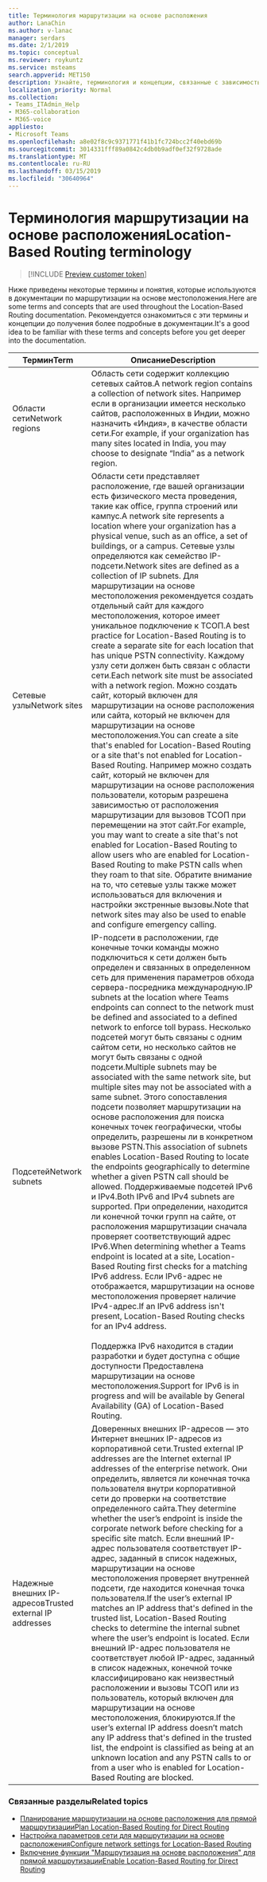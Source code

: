 ```yaml
---
title: Терминология маршрутизации на основе расположения
author: LanaChin
ms.author: v-lanac
manager: serdars
ms.date: 2/1/2019
ms.topic: conceptual
ms.reviewer: roykuntz
ms.service: msteams
search.appverid: MET150
description: Узнайте, терминология и концепции, связанные с зависимостью от расположения маршрутизации для прямой маршрутизации.
localization_priority: Normal
ms.collection:
- Teams_ITAdmin_Help
- M365-collaboration
- M365-voice
appliesto:
- Microsoft Teams
ms.openlocfilehash: a8e02f8c9c9371771f41b1fc724bcc2f40ebd69b
ms.sourcegitcommit: 3014331fff89a0842c4db0b9adf0ef32f9728ade
ms.translationtype: MT
ms.contentlocale: ru-RU
ms.lasthandoff: 03/15/2019
ms.locfileid: "30640964"
---
```

# <a name="location-based-routing-terminology"></a><span data-ttu-id="cf682-103">Терминология маршрутизации на основе расположения</span><span class="sxs-lookup"><span data-stu-id="cf682-103">Location-Based Routing terminology</span></span>

> [!INCLUDE [Preview customer token](includes/preview-feature.md)] 

<span data-ttu-id="cf682-104">Ниже приведены некоторые термины и понятия, которые используются в документации по маршрутизации на основе местоположения.</span><span class="sxs-lookup"><span data-stu-id="cf682-104">Here are some terms and concepts that are used throughout the Location-Based Routing documentation.</span></span> <span data-ttu-id="cf682-105">Рекомендуется ознакомиться с эти термины и концепции до получения более подробные в документации.</span><span class="sxs-lookup"><span data-stu-id="cf682-105">It's a good idea to be familiar with these terms and concepts before you get deeper into the documentation.</span></span>

|<span data-ttu-id="cf682-106">Термин</span><span class="sxs-lookup"><span data-stu-id="cf682-106">Term</span></span>  |<span data-ttu-id="cf682-107">Описание</span><span class="sxs-lookup"><span data-stu-id="cf682-107">Description</span></span>  |
|---------|---------|
|<span data-ttu-id="cf682-108">Области сети</span><span class="sxs-lookup"><span data-stu-id="cf682-108">Network regions</span></span>     | <span data-ttu-id="cf682-109">Область сети содержит коллекцию сетевых сайтов.</span><span class="sxs-lookup"><span data-stu-id="cf682-109">A network region contains a collection of network sites.</span></span> <span data-ttu-id="cf682-110">Например если в организации имеется несколько сайтов, расположенных в Индии, можно назначить «Индия», в качестве области сети.</span><span class="sxs-lookup"><span data-stu-id="cf682-110">For example, if your organization has many sites located in India, you may choose to designate “India” as a network region.</span></span>        |
|<span data-ttu-id="cf682-111">Сетевые узлы</span><span class="sxs-lookup"><span data-stu-id="cf682-111">Network sites</span></span>    | <span data-ttu-id="cf682-112">Области сети представляет расположение, где вашей организации есть физического места проведения, такие как office, группа строений или кампус.</span><span class="sxs-lookup"><span data-stu-id="cf682-112">A network site represents a location where your organization has a physical venue, such as an office, a set of buildings, or a campus.</span></span> <span data-ttu-id="cf682-113">Сетевые узлы определяются как семейство IP-подсети.</span><span class="sxs-lookup"><span data-stu-id="cf682-113">Network sites are defined as a collection of IP subnets.</span></span> <span data-ttu-id="cf682-114">Для маршрутизации на основе местоположения рекомендуется создать отдельный сайт для каждого местоположения, которое имеет уникальное подключение к ТСОП.</span><span class="sxs-lookup"><span data-stu-id="cf682-114">A best practice for Location-Based Routing is to create a separate site for each location that has unique PSTN connectivity.</span></span>  <span data-ttu-id="cf682-115">Каждому узлу сети должен быть связан с области сети.</span><span class="sxs-lookup"><span data-stu-id="cf682-115">Each network site must be associated with a network region.</span></span> <span data-ttu-id="cf682-116">Можно создать сайт, который включен для маршрутизации на основе расположения или сайта, который не включен для маршрутизации на основе местоположения.</span><span class="sxs-lookup"><span data-stu-id="cf682-116">You can create a site that's enabled for Location-Based Routing or a site that's not enabled for Location-Based Routing.</span></span> <span data-ttu-id="cf682-117">Например можно создать сайт, который не включен для маршрутизации на основе расположения пользователи, которым разрешена зависимостью от расположения маршрутизации для вызовов ТСОП при перемещении на этот сайт.</span><span class="sxs-lookup"><span data-stu-id="cf682-117">For example, you may want to create a site that's not enabled for Location-Based Routing to allow users who are enabled for Location-Based Routing to make PSTN calls when they roam to that site.</span></span> <span data-ttu-id="cf682-118">Обратите внимание на то, что сетевые узлы также может использоваться для включения и настройки экстренные вызовы.</span><span class="sxs-lookup"><span data-stu-id="cf682-118">Note that network sites may also be used to enable and configure emergency calling.</span></span>        |
|<span data-ttu-id="cf682-119">Подсетей</span><span class="sxs-lookup"><span data-stu-id="cf682-119">Network subnets</span></span>     |<span data-ttu-id="cf682-120">IP-подсети в расположении, где конечные точки команды можно подключиться к сети должен быть определен и связанных в определенном сеть для применения параметров обхода сервера-посредника международную.</span><span class="sxs-lookup"><span data-stu-id="cf682-120">IP subnets at the location where Teams endpoints can connect to the network must be defined and associated to a defined network to enforce toll bypass.</span></span> <span data-ttu-id="cf682-121">Несколько подсетей могут быть связаны с одним сайтом сети, но несколько сайтов не могут быть связаны с одной подсети.</span><span class="sxs-lookup"><span data-stu-id="cf682-121">Multiple subnets may be associated with the same network site, but multiple sites may not be associated with a same subnet.</span></span> <span data-ttu-id="cf682-122">Этого сопоставления подсети позволяет маршрутизации на основе расположения для поиска конечных точек географически, чтобы определить, разрешены ли в конкретном вызове PSTN.</span><span class="sxs-lookup"><span data-stu-id="cf682-122">This association of subnets enables Location-Based Routing to locate the endpoints geographically to determine whether a given PSTN call should be allowed.</span></span> <span data-ttu-id="cf682-123">Поддерживаемые подсетей IPv6 и IPv4.</span><span class="sxs-lookup"><span data-stu-id="cf682-123">Both IPv6 and IPv4 subnets are supported.</span></span> <span data-ttu-id="cf682-124">При определении, находится ли конечной точки групп на сайте, от расположения маршрутизации сначала проверяет соответствующий адрес IPv6.</span><span class="sxs-lookup"><span data-stu-id="cf682-124">When determining whether a Teams endpoint is located at a site, Location-Based Routing first checks for a matching IPv6 address.</span></span> <span data-ttu-id="cf682-125">Если IPv6-адрес не отображается, маршрутизации на основе местоположения проверяет наличие IPv4-адрес.</span><span class="sxs-lookup"><span data-stu-id="cf682-125">If an IPv6 address isn't present, Location-Based Routing checks for an IPv4 address.</span></span> <br><br><span data-ttu-id="cf682-126">Поддержка IPv6 находится в стадии разработки и будет доступна с общие доступности Предоставлена маршрутизации на основе местоположения.</span><span class="sxs-lookup"><span data-stu-id="cf682-126">Support for IPv6 is in progress and will be available by General Availability (GA) of Location-Based Routing.</span></span>          |
|<span data-ttu-id="cf682-127">Надежные внешних IP-адресов</span><span class="sxs-lookup"><span data-stu-id="cf682-127">Trusted external IP addresses</span></span>    |<span data-ttu-id="cf682-128">Доверенных внешних IP-адресов — это Интернет внешних IP-адресов из корпоративной сети.</span><span class="sxs-lookup"><span data-stu-id="cf682-128">Trusted external IP addresses are the Internet external IP addresses of the enterprise network.</span></span> <span data-ttu-id="cf682-129">Они определить, является ли конечная точка пользователя внутри корпоративной сети до проверки на соответствие определенного сайта.</span><span class="sxs-lookup"><span data-stu-id="cf682-129">They determine whether the user’s endpoint is inside the corporate network before checking for a specific site match.</span></span> <span data-ttu-id="cf682-130">Если внешний IP-адрес пользователя соответствует IP-адрес, заданный в список надежных, маршрутизации на основе местоположения проверяет внутренней подсети, где находится конечная точка пользователя.</span><span class="sxs-lookup"><span data-stu-id="cf682-130">If the user’s external IP matches an IP address that's defined in the trusted list, Location-Based Routing checks to determine the internal subnet where the user’s endpoint is located.</span></span> <span data-ttu-id="cf682-131">Если внешний IP-адрес пользователя не соответствует любой IP-адрес, заданный в список надежных, конечной точке классифицировано как неизвестный расположении и вызовы ТСОП или из пользователь, который включен для маршрутизации на основе местоположения, блокируются.</span><span class="sxs-lookup"><span data-stu-id="cf682-131">If the user’s external IP address doesn’t match any IP address that's defined in the trusted list, the endpoint is classified as being at an unknown location and any PSTN calls to or from a user who is enabled for Location-Based Routing are blocked.</span></span>          |

### <a name="related-topics"></a><span data-ttu-id="cf682-132">Связанные разделы</span><span class="sxs-lookup"><span data-stu-id="cf682-132">Related topics</span></span>
- [<span data-ttu-id="cf682-133">Планирование маршрутизации на основе расположения для прямой маршрутизации</span><span class="sxs-lookup"><span data-stu-id="cf682-133">Plan Location-Based Routing for Direct Routing</span></span>](location-based-routing-plan.md)
- [<span data-ttu-id="cf682-134">Настройка параметров сети для маршрутизации на основе расположения</span><span class="sxs-lookup"><span data-stu-id="cf682-134">Configure network settings for Location-Based Routing</span></span>](location-based-routing-configure-network-settings.md)
- [<span data-ttu-id="cf682-135">Включение функции "Маршрутизация на основе расположения" для прямой маршрутизации</span><span class="sxs-lookup"><span data-stu-id="cf682-135">Enable Location-Based Routing for Direct Routing</span></span>](location-based-routing-enable.md)

